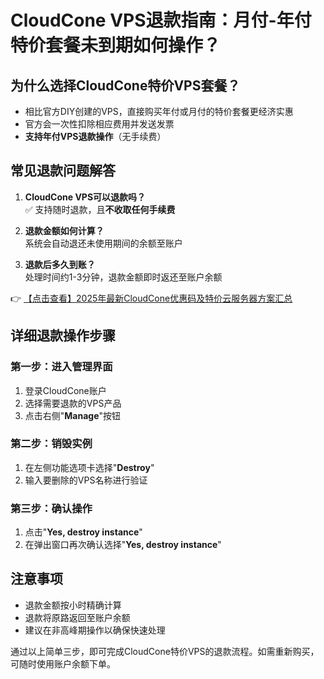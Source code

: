 # CloudCone VPS退款指南：月付-年付特价套餐未到期如何操作？

## 为什么选择CloudCone特价VPS套餐？

- 相比官方DIY创建的VPS，直接购买年付或月付的特价套餐更经济实惠
- 官方会一次性扣除相应费用并发送发票
- **支持年付VPS退款操作**（无手续费）

## 常见退款问题解答

1. **CloudCone VPS可以退款吗？**  
   ✅ 支持随时退款，且**不收取任何手续费**

2. **退款金额如何计算？**  
   系统会自动退还未使用期间的余额至账户

3. **退款后多久到账？**  
   处理时间约1-3分钟，退款金额即时返还至账户余额

👉 [【点击查看】2025年最新CloudCone优惠码及特价云服务器方案汇总](https://bit.ly/Cloudcone)

## 详细退款操作步骤

### 第一步：进入管理界面
1. 登录CloudCone账户
2. 选择需要退款的VPS产品
3. 点击右侧"**Manage**"按钮

### 第二步：销毁实例
1. 在左侧功能选项卡选择"**Destroy**"
2. 输入要删除的VPS名称进行验证

### 第三步：确认操作
1. 点击"**Yes, destroy instance**"
2. 在弹出窗口再次确认选择"**Yes, destroy instance**"

## 注意事项
- 退款金额按小时精确计算
- 退款将原路返回至账户余额
- 建议在非高峰期操作以确保快速处理

通过以上简单三步，即可完成CloudCone特价VPS的退款流程。如需重新购买，可随时使用账户余额下单。
